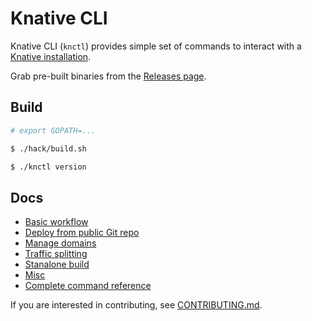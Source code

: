 # Knative CLI

Knative CLI (`knctl`) provides simple set of commands to interact with a [Knative installation](https://github.com/knative/docs).

Grab pre-built binaries from the [Releases page](https://github.com/cppforlife/knctl/releases).

## Build

```bash
# export GOPATH=...

$ ./hack/build.sh

$ ./knctl version
```

## Docs

- [Basic workflow](./docs/basic-workflow.md)
- [Deploy from public Git repo](./docs/deploy-public-git-repo.md)
- [Manage domains](./docs/manage-domains.md)
- [Traffic splitting](./docs/traffic-splitting.md)
- [Stanalone build](./docs/standalone-build.md)
- [Misc](./docs/misc.md)
- [Complete command reference](./docs/cmd/knctl.md)

If you are interested in contributing, see [CONTRIBUTING.md](./CONTRIBUTING.md).
